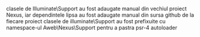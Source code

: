 clasele de Illuminate\Support au fost adaugate manual din vechiul proiect Nexus, iar dependintele lipsa au fost adaugate manual din sursa github de la fiecare proiect
clasele de illuminate\Support au fost prefixuite cu namespace-ul Aweb\Nexus\Support pentru a pastra psr-4 autoloader